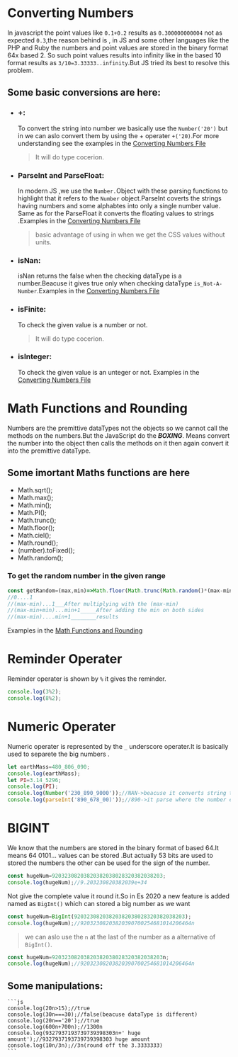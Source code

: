 # Converting Numbers
 In javascript the point values like `0.1+0.2` results as `0.300000000004` not as expected `0.3`,the reason behind is , in JS and some other languages like the PHP and Ruby the numbers and point values are stored in the binary format 64x based 2. So such 
 point values results into infinity like in the based 10 format results as `3/10=3.33333..infinity`.But JS tried its best to resolve this problem.
## Some basic conversions are here:
 * ### +:
   To convert the string into number we basically use the `Number('20')` but in we can aslo convert them by using the + operater `+('20)`.For more understanding see the examples in the [Converting Numbers File](/Step_10_Dates_numbers_timers/convertingNumbers.js)
   >It will do type cocerion.
 * ### ParseInt and ParseFloat:
   In modern JS ,we use the `Number.`Object with these parsing functions to highlight that it refers to the `Number` object.ParseInt coverts the strings having numbers and some alphabtes into only a single number value.
   Same as for the ParseFloat it converts the floating values to strings .Examples in the [Converting Numbers File](/Step_10_Dates_numbers_timers/convertingNumbers.js)
   >basic advantage of using in when we get the CSS values without units.
 * ### isNan:
   isNan returns the false when the checking dataType is a number.Beacuse it gives true only when checking dataType  `is_Not-A-Number`.Examples in the [Converting Numbers File](/Step_10_Dates_numbers_timers/convertingNumbers.js)
 * ### isFinite:
   To check the given value is a number or not.
   >It will do type cocerion.
 * ### isInteger:
   To check the given value is an unteger or not.
   Examples in the [Converting Numbers File](/Step_10_Dates_numbers_timers/convertingNumbers.js)

# Math Functions and Rounding
  Numbers are the premittive dataTypes not the objects so we cannot call the methods on the numbers.But the JavaScript do the ***_BOXING_***. Means convert the number into the object then calls the methods on it then again convert it into the premittive dataType.
  ## Some imortant Maths functions are here
* Math.sqrt();
* Math.max();
* Math.min();
* Math.PI();
* Math.trunc();
* Math.floor();
* Math.ciel();
* Math.round();
* (number).toFixed();
* Math.random();
 ### To get the random number in the given range 
```js
const getRandom=(max,min)=>Math.floor(Math.trunc(Math.random()*(max-min)+1)+min);
//0....1
//(max-min)...1___After multiplying with the (max-min)
//(max-min+min)...min+1_____After adding the min on both sides
//(max-min)....min+1________results
```
Examples in the [Math Functions and Rounding](/Step_10_Dates_numbers_timers/MathFunctions_And_Rounding.js)

# Reminder Operater 
 Reminder operater is shown by `%` it gives the reminder.
```js
console.log(3%2);
console.log(8%2);
```
# Numeric Operater 
  Numeric operater is represented by the `_` underscore operater.It is basically used to separete the big numbers .
```js
let earthMass=480_806_090;
console.log(earthMass);
let PI=3.14_5296;
console.log(PI);
console.log(Number('230_890_9000'));//NAN->beacuse it converts string to number
console.log(parseInt('890_678_00)'));//890->it parse where the number ends are some string like format starts 
```
# BIGINT
   We know that the numbers are stored in the binary format of based 64.It means 64  0101... values can be stored .But actually 53 bits are used to stored the numbers the other can be used for the sign of the number.
   ```js
   const hugeNum=92032308203820382038028320382038203;
   console.log(hugeNum);//9.203230820382039e+34
   ```
   Not give the complete value it round it.So in Es 2020 a new feature is added named as `BigInt()` which can stored a big number as we want 
   ```js
   const hugeNum=BigInt(92032308203820382038028320382038203);
   console.log(hugeNum);//92032308203820390700254681014206464n
   ```   
  > we can aslo use the `n` at the last of the number as a alternative of `BigInt()`.
   ```js
   const hugeNum=92032308203820382038028320382038203n;
   console.log(hugeNum);//92032308203820390700254681014206464n
   ```   
   ## Some manipulations:
    ```js
    console.log(20n>15);//true
    console.log(30n===30);//false(beacuse dataType is different)
    console.log(20n=='20');//true
    console.log(600n+700n);//1300n
    console.log(9327937193739739398303n+' huge amount');//9327937193739739398303 huge amount
    console.log(10n/3n);//3n(round off the 3.3333333)
    ```
